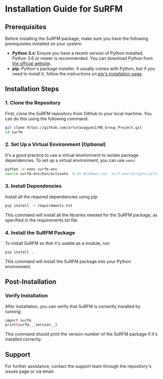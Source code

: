 # Installation Guide for SuRFM

## Prerequisites
Before installing the SuRFM package, make sure you have the following prerequisites installed on your system:

- **Python 3.x**: Ensure you have a recent version of Python installed. Python 3.6 or newer is recommended. You can download Python from [the official website](https://www.python.org/downloads/).
- **pip**: Python's package installer. It usually comes with Python, but if you need to install it, follow the instructions on [pip's installation page](https://pip.pypa.io/en/stable/installing/).

## Installation Steps

### 1. Clone the Repository
First, clone the SuRFM repository from GitHub to your local machine. You can do this using the following command:

```bash
git clone https://github.com/arturavagyan2/MA_Group_Project.git
cd surfm
```

### 2. Set Up a Virtual Environment (Optional)
It's a good practice to use a virtual environment to isolate package dependencies. To set up a virtual environment, you can use `venv`:

```bash
python -m venv surfm-env
source surfm-env/bin/activate  # On Windows use `surf-env\Scripts\activate`
```

### 3. Install Dependencies
Install all the required dependencies using pip:

```bash
pip install -r requirements.txt
```

This command will install all the libraries needed for the SuRFM package, as specified in the requirements.txt file.

### 4. Install the SuRFM Package
To install SuRFM so that it's usable as a module, run:

```bash
pip install .
```

This command will install the SuRFM package into your Python environment.

## Post-Installation

### Verify Installation
After installation, you can verify that SuRFM is correctly installed by running:

```bash
import surfm
print(surfm.__version__)
```

This command should print the version number of the SuRFM package if it's installed correctly.

## Support
For further assistance, contact the support team through the repository's issues page or via email.
